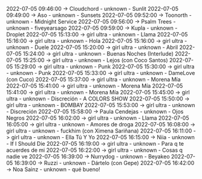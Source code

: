 2022-07-05 09:46:00 -> Cloudchord - unknown - Sunlit
2022-07-05 09:49:00 -> Aso - unknown - Sunsets
2022-07-05 09:52:00 -> Toonorth - unknown - Midnight Service
2022-07-05 09:56:00 -> Psalm Trees - unknown - fiveyearsago
2022-07-05 09:59:00 -> Kupla - unknown - Droplet
2022-07-05 15:13:00 -> girl ultra - unknown - Llama
2022-07-05 15:16:00 -> girl ultra - unknown - Hola
2022-07-05 15:16:00 -> girl ultra - unknown - Duele
2022-07-05 15:20:00 -> girl ultra - unknown - Abril
2022-07-05 15:24:00 -> girl ultra - unknown - Buenas Noches (Interlude)
2022-07-05 15:25:00 -> girl ultra - unknown - Lejos (con Coco Santos)
2022-07-05 15:29:00 -> girl ultra - unknown - Punk
2022-07-05 15:30:00 -> girl ultra - unknown - Punk
2022-07-05 15:33:00 -> girl ultra - unknown - DameLove (con Cuco)
2022-07-05 15:37:00 -> girl ultra - unknown - Morena Mía
2022-07-05 15:41:00 -> girl ultra - unknown - Morena Mía
2022-07-05 15:41:00 -> girl ultra - unknown - Morena Mía
2022-07-05 15:45:00 -> girl ultra - unknown - Discreción - A COLORS SHOW
2022-07-05 15:50:00 -> girl ultra - unknown - BOMBAY
2022-07-05 15:53:00 -> girl ultra - unknown - Discreción
2022-07-05 15:58:00 -> Paula Cendejas - unknown - Ojos Negros
2022-07-05 16:02:00 -> girl ultra - unknown - Llama
2022-07-05 16:05:00 -> girl ultra - unknown - Amores de droga
2022-07-05 16:08:00 -> girl ultra - unknown - fuckhim (con Ximena Sariñana)
2022-07-05 16:11:00 -> girl ultra - unknown - Ella Tú Y Yo
2022-07-05 16:15:00 -> Niia - unknown - If I Should Die
2022-07-05 16:19:00 -> girl ultra - unknown - Para q te acuerdes de mi
2022-07-05 16:22:00 -> girl ultra - unknown - Cosas q nadie ve
2022-07-05 16:39:00 -> Nurrydog - unknown - Beyakeo
2022-07-05 16:39:00 -> Ruzzi - unknown - Dártelo (con Gepe)
2022-07-05 16:42:00 -> Noa Sainz - unknown - qué bueno!
